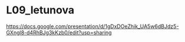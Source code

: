 # L09_letunova
https://docs.google.com/presentation/d/1gDxDOeZhik_UA5w6dBJdz5-GXngl8-d4RhBJg3kKzb0/edit?usp=sharing
